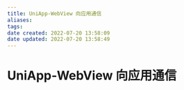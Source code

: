 ```yaml
---
title: UniApp-WebView 向应用通信
aliases: 
tags: 
date created: 2022-07-20 13:58:09
date updated: 2022-07-20 13:58:49
---
```


# UniApp-WebView 向应用通信
